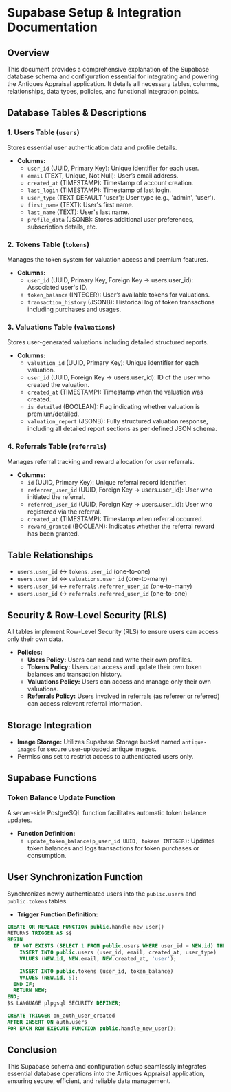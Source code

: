 # Supabase Setup & Integration Documentation

## Overview
This document provides a comprehensive explanation of the Supabase database schema and configuration essential for integrating and powering the Antiques Appraisal application. It details all necessary tables, columns, relationships, data types, policies, and functional integration points.

## Database Tables & Descriptions

### 1. Users Table (`users`)
Stores essential user authentication data and profile details.

- **Columns:**
  - `user_id` (UUID, Primary Key): Unique identifier for each user.
  - `email` (TEXT, Unique, Not Null): User’s email address.
  - `created_at` (TIMESTAMP): Timestamp of account creation.
  - `last_login` (TIMESTAMP): Timestamp of last login.
  - `user_type` (TEXT DEFAULT 'user'): User type (e.g., 'admin', 'user').
  - `first_name` (TEXT): User's first name.
  - `last_name` (TEXT): User's last name.
  - `profile_data` (JSONB): Stores additional user preferences, subscription details, etc.

### 2. Tokens Table (`tokens`)
Manages the token system for valuation access and premium features.

- **Columns:**
  - `user_id` (UUID, Primary Key, Foreign Key → users.user_id): Associated user's ID.
  - `token_balance` (INTEGER): User’s available tokens for valuations.
  - `transaction_history` (JSONB): Historical log of token transactions including purchases and usages.

### 3. Valuations Table (`valuations`)
Stores user-generated valuations including detailed structured reports.

- **Columns:**
  - `valuation_id` (UUID, Primary Key): Unique identifier for each valuation.
  - `user_id` (UUID, Foreign Key → users.user_id): ID of the user who created the valuation.
  - `created_at` (TIMESTAMP): Timestamp when the valuation was created.
  - `is_detailed` (BOOLEAN): Flag indicating whether valuation is premium/detailed.
  - `valuation_report` (JSONB): Fully structured valuation response, including all detailed report sections as per defined JSON schema.

### 4. Referrals Table (`referrals`)
Manages referral tracking and reward allocation for user referrals.

- **Columns:**
  - `id` (UUID, Primary Key): Unique referral record identifier.
  - `referrer_user_id` (UUID, Foreign Key → users.user_id): User who initiated the referral.
  - `referred_user_id` (UUID, Foreign Key → users.user_id): User who registered via the referral.
  - `created_at` (TIMESTAMP): Timestamp when referral occurred.
  - `reward_granted` (BOOLEAN): Indicates whether the referral reward has been granted.

## Table Relationships
- `users.user_id` ↔ `tokens.user_id` (one-to-one)
- `users.user_id` ↔ `valuations.user_id` (one-to-many)
- `users.user_id` ↔ `referrals.referrer_user_id` (one-to-many)
- `users.user_id` ↔ `referrals.referred_user_id` (one-to-one)

## Security & Row-Level Security (RLS)
All tables implement Row-Level Security (RLS) to ensure users can access only their own data.

- **Policies:**
  - **Users Policy:** Users can read and write their own profiles.
  - **Tokens Policy:** Users can access and update their own token balances and transaction history.
  - **Valuations Policy:** Users can access and manage only their own valuations.
  - **Referrals Policy:** Users involved in referrals (as referrer or referred) can access relevant referral information.

## Storage Integration
- **Image Storage:** Utilizes Supabase Storage bucket named `antique-images` for secure user-uploaded antique images.
- Permissions set to restrict access to authenticated users only.

## Supabase Functions
### Token Balance Update Function
A server-side PostgreSQL function facilitates automatic token balance updates.

- **Function Definition:**
  - `update_token_balance(p_user_id UUID, tokens INTEGER)`: Updates token balances and logs transactions for token purchases or consumption.

## User Synchronization Function
Synchronizes newly authenticated users into the `public.users` and `public.tokens` tables.

- **Trigger Function Definition:**
```sql
CREATE OR REPLACE FUNCTION public.handle_new_user()
RETURNS TRIGGER AS $$
BEGIN
  IF NOT EXISTS (SELECT 1 FROM public.users WHERE user_id = NEW.id) THEN
    INSERT INTO public.users (user_id, email, created_at, user_type)
    VALUES (NEW.id, NEW.email, NEW.created_at, 'user');

    INSERT INTO public.tokens (user_id, token_balance)
    VALUES (NEW.id, 5);
  END IF;
  RETURN NEW;
END;
$$ LANGUAGE plpgsql SECURITY DEFINER;

CREATE TRIGGER on_auth_user_created
AFTER INSERT ON auth.users
FOR EACH ROW EXECUTE FUNCTION public.handle_new_user();
```

## Conclusion
This Supabase schema and configuration setup seamlessly integrates essential database operations into the Antiques Appraisal application, ensuring secure, efficient, and reliable data management.
